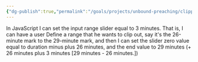 ```yaml
---
{"dg-publish":true,"permalink":"/goals/projects/unbound-preaching/clipping-audio-files/","tags":["website"],"created":"Jul 23, 2018, 7:40 AM","updated":""}
---
```



In JavaScript I can set the input range slider equal to 3 minutes. That is, I can have a user Define a range that he wants to clip out, say it's the 26-minute mark to the 29-minute mark, and then I can set the slider zero value equal to duration minus plus 26 minutes, and the end value to 29 minutes (+ 26 minutes plus 3 minutes [29 minutes - 26 minutes.])